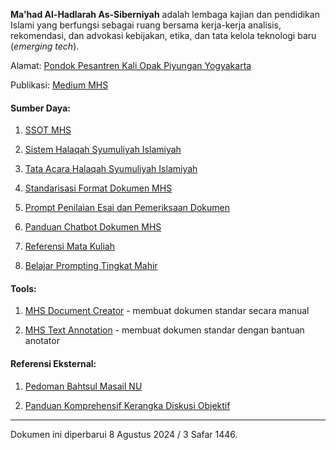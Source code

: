 **Ma'had Al-Hadlarah As-Siberniyah** adalah lembaga kajian dan pendidikan Islami yang berfungsi sebagai ruang bersama kerja-kerja analisis, rekomendasi, dan advokasi kebijakan, etika, dan tata kelola teknologi baru (_emerging tech_).

Alamat: [Pondok Pesantren Kali Opak Piyungan Yogyakarta](https://maps.app.goo.gl/h9FK69uaM7BX7JWa9)

Publikasi: [Medium MHS](https://medium.com/mahad-al-hadlarah-as-siberniyah)


#### Sumber Daya:

1. [SSOT MHS](https://github.com/mahadsiber/mahadsiber.github.io/wiki/SSOT-MHS)

2. [Sistem Halaqah Syumuliyah Islamiyah](https://github.com/mahadsiber/mahadsiber.github.io/wiki/Sistem-Halaqah-Syumuliyah-Islamiyah)
   
5. [Tata Acara Halaqah Syumuliyah Islamiyah](https://github.com/mahadsiber/mahadsiber.github.io/wiki/Tata-Acara-Halaqah-Syumuliyah-Islamiyah)

6. [Standarisasi Format Dokumen MHS](https://github.com/mahadsiber/mahadsiber.github.io/wiki/Standarisasi-Format-Dokumen-MHS)

7. [Prompt Penilaian Esai dan Pemeriksaan Dokumen](https://github.com/mahadsiber/mahadsiber.github.io/wiki/Prompt-Penilaian-Esai-dan-Pemeriksaan-Dokumen)
   
8. [Panduan Chatbot Dokumen MHS](https://github.com/mahadsiber/mahadsiber.github.io/wiki/Panduan-Chatbot-Dokumen-MHS)
   
9. [Referensi Mata Kuliah](https://github.com/mahadsiber/mahadsiber.github.io/wiki/Referensi-Mata-Kuliah)

10. [Belajar Prompting Tingkat Mahir](https://github.com/mahadsiber/mahadsiber.github.io/wiki/Belajar-Prompting)


#### Tools:

1. [MHS Document Creator](https://mahadsiber.github.io/mhsdc/) - membuat dokumen standar secara manual

2. [MHS Text Annotation](https://mahadsiber.github.io/anotasi/) - membuat dokumen standar dengan bantuan anotator
   

#### Referensi Eksternal:

1. [Pedoman Bahtsul Masail NU](https://github.com/mahadsiber/mahadsiber.github.io/wiki/Pedoman-Bahtsul-Masail-NU)

2. [Panduan Komprehensif Kerangka Diskusi Objektif](https://github.com/mahadsiber/mahadsiber.github.io/wiki/Panduan-Komprehensif-Kerangka-Diskusi-Objektif)

---
Dokumen ini diperbarui 8 Agustus 2024 / 3 Safar 1446.
